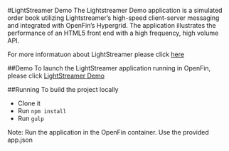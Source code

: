#LightStreamer Demo
The Lightstreamer Demo application is a simulated order book utilizing Lightstreamer’s high-speed client-server messaging and integrated with OpenFin’s Hypergrid. The application illustrates the performance of an HTML5 front end with a high frequency, high volume API.

For more informatuon about LightStreamer please click [here](https://www.lightstreamer.com/)

##Demo
To launch the LightStreamer application running in OpenFin, please click [LightStreamer Demo](https://dl.openfin.co/services/download?fileName=lightstreamer-demo&config=http://cdn.openfin.co/demos/lightstreamer/app.json)

##Running 
To build the project locally
* Clone it 
* Run `npm install` 
* Run `gulp` 

Note: Run the application in the OpenFin container. Use the provided app.json
